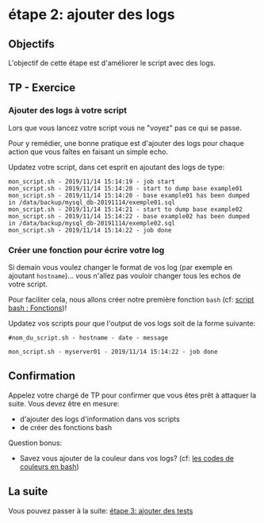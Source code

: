 # étape 2: ajouter des logs


## Objectifs

L'objectif de cette étape est d'améliorer le script avec des logs.


## TP - Exercice


### Ajouter des logs à votre script

Lors que vous lancez votre script vous ne "voyez" pas ce qui se passe.

Pour y remédier, une bonne pratique est d'ajouter des logs pour chaque action que vous faîtes en faisant un simple echo.

Updatez votre script, dans cet esprit en ajoutant des logs de type:

```
mon_script.sh - 2019/11/14 15:14:19 - job start
mon_script.sh - 2019/11/14 15:14:20 - start to dump base example01
mon_script.sh - 2019/11/14 15:14:20 - base example01 has been dumped in /data/backup/mysql_db-20191114/exemple01.sql
mon_script.sh - 2019/11/14 15:14:21 - start to dump base example02
mon_script.sh - 2019/11/14 15:14:22 - base example02 has been dumped in /data/backup/mysql_db-20191114/exemple02.sql
mon_script.sh - 2019/11/14 15:14:22 - job done
```


### Créer une fonction pour écrire votre log

Si demain vous voulez changer le format de vos log (par exemple en ajoutant `hostname`)... vous n'allez pas vouloir changer tous les echos de votre script.

Pour faciliter cela, nous allons créer notre première fonction `bash` (cf: [script bash : Fonctions](http://debian-facile.org/doc:programmation:shells:fonction))!

Updatez vos scripts pour que l'output de vos logs soit de la forme suivante:

```
#nom_du_script.sh - hostname - date - message

mon_script.sh - myserver01 - 2019/11/14 15:14:22 - job done
```


## Confirmation

Appelez votre chargé de TP pour confirmer que vous êtes prêt à attaquer la suite.
Vous devez être en mesure:
* d'ajouter des logs d'information dans vos scripts
* de créer des fonctions bash


Question bonus:
* Savez vous ajouter de la couleur dans vos logs? (cf: [les codes de couleurs en bash](http://www.tux-planet.fr/les-codes-de-couleurs-en-bash/))


## La suite

Vous pouvez passer à la suite: [étape 3: ajouter des tests](./step_3-test.md)
